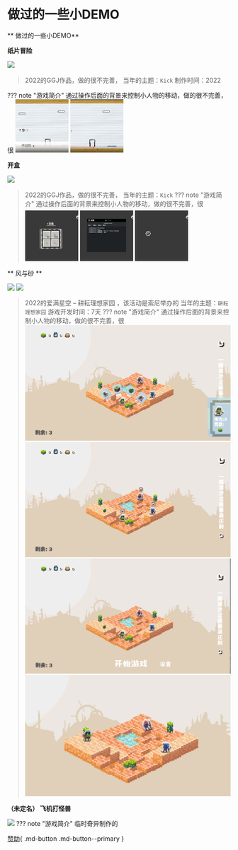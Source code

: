 # 做过的一些小DEMO

** 做过的一些小DEMO**

 **纸片冒险**

[![](https://img.shields.io/badge/平台跳跃-orange.svg)](http://jimureport.com)
>  2022的GGJ作品，做的很不完善， 当年的主题：`Kick` 
> 制作时间：2022

??? note "游戏简介"
    通过操作后面的背景来控制小人物的移动，做的很不完善，很
![](./assests/images/zsmx1.jpg)
![](./assests/images/zsmx2.jpg)

 **开盒**

 [![](https://img.shields.io/badge/解密-brightgreen.svg)](https://github.com/zhangdaiscott/JimuReport)
>  2022的GGJ作品，做的很不完善， 当年的主题：`Kick` 
??? note "游戏简介"
    通过操作后面的背景来控制小人物的移动，做的很不完善，很
![](./assests/images/kh1.jpg)
![](./assests/images/kh2.jpg)
![](./assests/images/kh3.jpg)

** 风与砂 **

 [![](https://img.shields.io/badge/即时-brightgreen.svg)](https://github.com/zhangdaiscott/JimuReport)
 [![](https://img.shields.io/badge/生存-orange.svg)](http://jimureport.com)
>  2022的爱满星空 – 耕耘理想家园 ，该活动是索尼举办的 当年的主题：`耕耘理想家园`  游戏开发时间：7天
??? note "游戏简介"
    通过操作后面的背景来控制小人物的移动，做的很不完善，很
![](./assests/images/fys2.png)
![](./assests/images/fys3.png)
![](./assests/images/fys4.png)
![](./assests/images/fys5.png)


**（未定名） 飞机打怪兽**


 [![](https://img.shields.io/badge/飞行射击-orange.svg)](http://jimureport.com)
??? note "游戏简介"
    临时奇异制作的


[赞助](#){ .md-button .md-button--primary }


